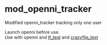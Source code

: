 # mod_openni_tracker
Modified openni_tracker tracking only one user

Launch openni before use.
<br/> Use with openni and [tf_test](https://github.gatech.edu/hzheng40/learning_tf) and [crazyflie_test](https://github.gatech.edu/hzheng40/crazyflie_test)
